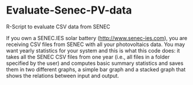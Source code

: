 # Evaluate-Senec-PV-data
R-Script to evaluate CSV data from SENEC

If you own a SENEC.IES solar battery (http://www.senec-ies.com), you are receiving CSV files from SENEC with all your photovoltaics data. You may want yearly statistics for your system and this is what this code does: it takes all the SENEC CSV files from one year (i.e., all files in a folder specified by the user) and computes basic summary statistics and saves them in two different graphs, a simple bar graph and a stacked graph that shows the relations between input and output.
